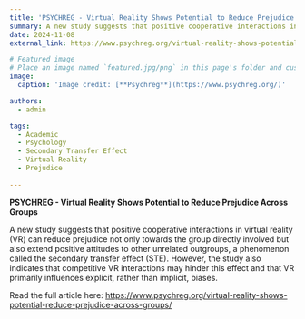 ```yaml
---
title: 'PSYCHREG - Virtual Reality Shows Potential to Reduce Prejudice Across Groups'
summary: A new study suggests that positive cooperative interactions in virtual reality (VR) can reduce prejudice not only towards the group directly involved but also extend positive attitudes to other unrelated outgroups, a phenomenon called the secondary transfer effect (STE). However, the study also indicates that competitive VR interactions may hinder this effect and that VR primarily influences explicit, rather than implicit, biases.
date: 2024-11-08
external_link: https://www.psychreg.org/virtual-reality-shows-potential-reduce-prejudice-across-groups/

# Featured image
# Place an image named `featured.jpg/png` in this page's folder and customize its options here.
image:
  caption: 'Image credit: [**Psychreg**](https://www.psychreg.org/)'

authors:
  - admin

tags:
  - Academic
  - Psychology
  - Secondary Transfer Effect
  - Virtual Reality
  - Prejudice
  
---
```



**PSYCHREG - Virtual Reality Shows Potential to Reduce Prejudice Across Groups** 

A new study suggests that positive cooperative interactions in virtual reality (VR) can reduce prejudice not only towards the group directly involved but also extend positive attitudes to other unrelated outgroups, a phenomenon called the secondary transfer effect (STE). However, the study also indicates that competitive VR interactions may hinder this effect and that VR primarily influences explicit, rather than implicit, biases.

Read the full article here: https://www.psychreg.org/virtual-reality-shows-potential-reduce-prejudice-across-groups/
